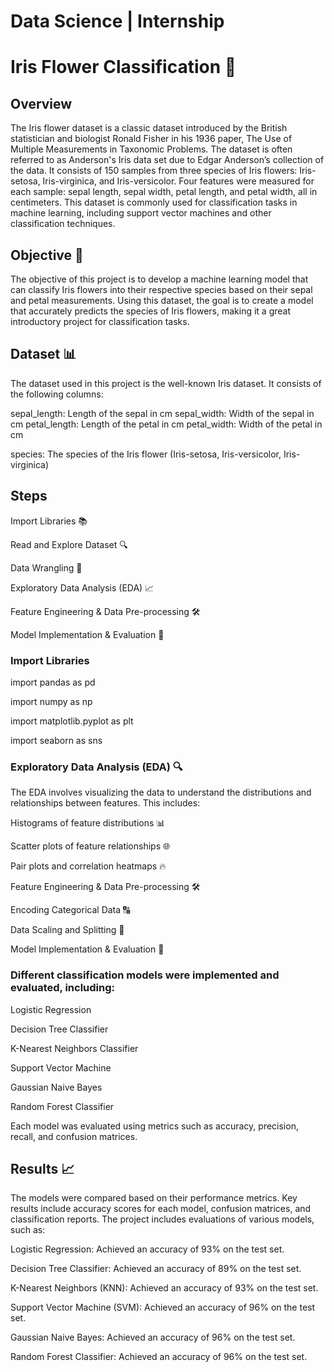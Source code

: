 # Data Science | Internship 

# Iris Flower Classification 🌸
## Overview
The Iris flower dataset is a classic dataset introduced by the British statistician and biologist Ronald Fisher in his 1936 paper, The Use of Multiple Measurements in Taxonomic Problems. The dataset is often referred to as Anderson's Iris data set due to Edgar Anderson’s collection of the data. It consists of 150 samples from three species of Iris flowers: Iris-setosa, Iris-virginica, and Iris-versicolor. Four features were measured for each sample: sepal length, sepal width, petal length, and petal width, all in centimeters. This dataset is commonly used for classification tasks in machine learning, including support vector machines and other classification techniques.

## Objective 🎯
The objective of this project is to develop a machine learning model that can classify Iris flowers into their respective species based on their sepal and petal measurements. Using this dataset, the goal is to create a model that accurately predicts the species of Iris flowers, making it a great introductory project for classification tasks.

## Dataset 📊
The dataset used in this project is the well-known Iris dataset. It consists of the following columns:

sepal_length: Length of the sepal in cm
sepal_width: Width of the sepal in cm
petal_length: Length of the petal in cm
petal_width: Width of the petal in cm

species: The species of the Iris flower (Iris-setosa, Iris-versicolor, Iris-virginica)

## Steps

Import Libraries 📚

Read and Explore Dataset 🔍

Data Wrangling 🧹

Exploratory Data Analysis (EDA) 📈

Feature Engineering & Data Pre-processing 🛠️

Model Implementation & Evaluation 🤖


### Import Libraries

import pandas as pd

import numpy as np

import matplotlib.pyplot as plt

import seaborn as sns

### Exploratory Data Analysis (EDA) 🔍
The EDA involves visualizing the data to understand the distributions and relationships between features. This includes:

Histograms of feature distributions 📊

Scatter plots of feature relationships 🌐

Pair plots and correlation heatmaps 🔥

Feature Engineering & Data Pre-processing 🛠️

Encoding Categorical Data 🔠

Data Scaling and Splitting 🧪

Model Implementation & Evaluation 🤖

### Different classification models were implemented and evaluated, including:

Logistic Regression

Decision Tree Classifier

K-Nearest Neighbors Classifier

Support Vector Machine

Gaussian Naive Bayes

Random Forest Classifier

Each model was evaluated using metrics such as accuracy, precision, recall, and confusion matrices.

## Results 📈

The models were compared based on their performance metrics. Key results include accuracy scores for each model, confusion matrices, and classification reports.
The project includes evaluations of various models, such as:

Logistic Regression: Achieved an accuracy of 93% on the test set.

Decision Tree Classifier: Achieved an accuracy of 89% on the test set.

K-Nearest Neighbors (KNN): Achieved an accuracy of 93% on the test set.

Support Vector Machine (SVM): Achieved an accuracy of 96% on the test set.

Gaussian Naive Bayes: Achieved an accuracy of 96% on the test set.

Random Forest Classifier: Achieved an accuracy of 96% on the test set.
